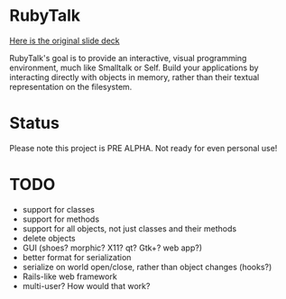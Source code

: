 RubyTalk
========

[Here is the original slide deck](https://docs.google.com/presentation/d/14CCKIB5iXrKT98HmsTGJHgk6ceFDPNabcDzhj25qvmY/edit?usp=sharing)

RubyTalk's goal is to provide an interactive, visual programming environment, much like Smalltalk or Self. Build your applications by interacting directly with objects in memory, rather than their textual representation on the filesystem.

Status
======

Please note this project is PRE ALPHA. Not ready for even personal use!

# TODO

- support for classes
- support for methods
- support for all objects, not just classes and their methods
- delete objects
- GUI (shoes? morphic? X11? qt? Gtk+? web app?)
- better format for serialization
- serialize on world open/close, rather than object changes (hooks?)
- Rails-like web framework
- multi-user? How would that work?
